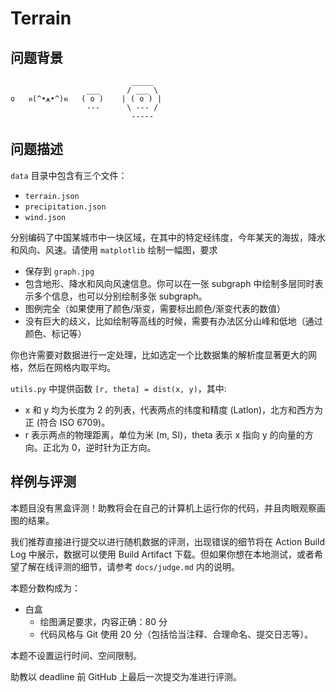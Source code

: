 # Terrain

## 问题背景

```
                           _____
                 ___      / ___ \
o   ฅ(^•ﻌ•^)ฅ   ( o )    | ( o ) |
                 ---      \ --- /
                           -----

```
## 问题描述

`data` 目录中包含有三个文件：

- `terrain.json`
- `precipitation.json`
- `wind.json`

分别编码了中国某城市中一块区域，在其中的特定经纬度，今年某天的海拔，降水和风向、风速。请使用 `matplotlib` 绘制一幅图，要求

- 保存到 `graph.jpg`
- 包含地形、降水和风向风速信息。你可以在一张 subgraph 中绘制多层同时表示多个信息，也可以分别绘制多张 subgraph。
- 图例完全（如果使用了颜色/渐变，需要标出颜色/渐变代表的数值）
- 没有巨大的歧义，比如绘制等高线的时候，需要有办法区分山峰和低地（通过颜色、标记等）

你也许需要对数据进行一定处理，比如选定一个比数据集的解析度显著更大的网格，然后在网格内取平均。

`utils.py` 中提供函数 `[r, theta] = dist(x, y)`，其中:
- x 和 y 均为长度为 2 的列表，代表两点的纬度和精度 (Latlon)，北方和西方为正 (符合 ISO 6709)。
- r 表示两点的物理距离，单位为米 (m, SI)，theta 表示 x 指向 y 的向量的方向。正北为 0，逆时针为正方向。

## 样例与评测

本题目没有黑盒评测！助教将会在自己的计算机上运行你的代码，并且肉眼观察画图的结果。

我们推荐直接进行提交以进行随机数据的评测，出现错误的细节将在 Action Build Log 中展示，数据可以使用 Build Artifact 下载。但如果你想在本地测试，或者希望了解在线评测的细节，请参考 `docs/judge.md` 内的说明。

本题分数构成为：

- 白盒
  - 绘图满足要求，内容正确：80 分
  - 代码风格与 Git 使用 20 分（包括恰当注释、合理命名、提交日志等）。

本题不设置运行时间、空间限制。

助教以 deadline 前 GitHub 上最后一次提交为准进行评测。
